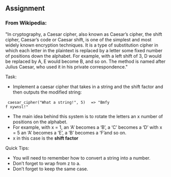 ## Assignment

### From Wikipedia:
"In cryptography, a Caesar cipher, also known as Caesar’s cipher, the shift cipher, Caesar’s code or Caesar shift, is one of the simplest and most widely known encryption techniques. It is a type of substitution cipher in which each letter in the plaintext is replaced by a letter some fixed number of positions down the alphabet. For example, with a left shift of 3, D would be replaced by A, E would become B, and so on. The method is named after Julius Caesar, who used it in his private correspondence."

Task:
- Implement a caesar cipher that takes in a string and the shift factor and then outputs the modified string:

<code> caesar_cipher("What a string!", 5) </code>
<code> => "Bmfy f xywnsl!" </code>

- The main idea behind this system is to rotate the letters an x number of positions on the alphabet.
- For example, with x = 1, an ‘A’ becomes a ‘B’, a ‘C’ becomes a ‘D’
with x = 5 an ‘A’ becomes a ‘E’, a ‘B’ becomes a ‘F’and so on.
- x in this case is the <b>shift factor</b>

Quick Tips:
- You will need to remember how to convert a string into a number.
- Don’t forget to wrap from z to a.
- Don’t forget to keep the same case.